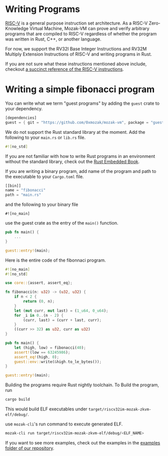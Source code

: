 # Writing Programs

[RISC-V] is a general purpose instruction set architecture. As a RISC-V Zero-Knowledge Virtual Machine, 
Mozak-VM can prove and verify arbitrary programs that are compiled to RISC-V regardless of whether the program
was written in Rust, C++, or another language.

For now, we support the RV32I Base Integer Instructions and RV32M Multiply Extension Instructions of RISC-V and writing
programs in Rust.

If you are not sure what these instructions mentioned above include, checkout [a succinct reference of the RISC-V instructions].

# Writing a simple fibonacci program

You can write what we term "guest programs" by adding the `guest` crate to your dependency.

```rust
[dependencies]
guest = { git = "https://github.com/0xmozak/mozak-vm", package = "guest", tag = "v0.1" }
```

We do not support the Rust standard library at the moment. Add the following to your `main.rs` or `lib.rs` file.

```rust
#![no_std]
```

If you are not familiar with how to write Rust programs in an environment without the standard library, check out the [Rust Embedded Book].

If you are writing a binary program, add name of the program and path to the executable to your `Cargo.toml` file.

```rust
[[bin]]
name = "fibonacci"
path = "main.rs"
```

and the following to your binary file

```
#![no_main]
```

use the guest crate as the entry of the `main()` function.

```rust
pub fn main() {
    ...
}

guest::entry!(main);

```

Here is the entire code of the fibonnaci program.

```rust
#![no_main]
#![no_std]

use core::{assert, assert_eq};

fn fibonacci(n: u32) -> (u32, u32) {
    if n < 2 {
        return (0, n);
    }
    let (mut curr, mut last) = (1_u64, 0_u64);
    for _i in 0..(n - 2) {
        (curr, last) = (curr + last, curr);
    }
    ((curr >> 32) as u32, curr as u32)
}

pub fn main() {
    let (high, low) = fibonacci(40);
    assert!(low == 63245986);
    assert_eq!(high, 0);
    guest::env::write(&high.to_le_bytes());
}

guest::entry!(main);
```

Building the programs require Rust nightly toolchain. To Build the program, run

```bash
cargo build
```

This would build ELF executables under `target/riscv32im-mozak-zkvm-elf/debug/`.

use `mozak-cli`'s run command to execute generated ELF.

```bash
mozak-cli run target/riscv32im-mozak-zkvm-elf/debug/<ELF_NAME>

```

If you want to see more examples, check out the examples in the [examples folder of our repository].


<!---
Add cargo add command once `guest` is published to crate.io

```
cargo add guest
```
-->




[RISC-V]: https://github.com/riscv/riscv-isa-manual/releases/tag/Ratified-IMAFDQC
[a succinct reference of the RISC-V instructions]: https://github.com/jameslzhu/riscv-card/blob/master/riscv-card.pdf
[Rust Embedded Book]: https://docs.rust-embedded.org/book/intro/no-std.html
[examples folder of our repository]: https://github.com/0xmozak/mozak-vm/tree/main/examples